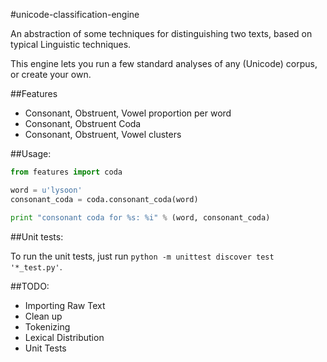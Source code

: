 #unicode-classification-engine

An abstraction of some techniques for distinguishing two texts,
based on typical Linguistic techniques.

This engine lets you run a few standard analyses of any (Unicode) corpus,
or create your own.

##Features

- Consonant, Obstruent, Vowel proportion per word
- Consonant, Obstruent Coda
- Consonant, Obstruent, Vowel clusters

##Usage:

```python
from features import coda

word = u'lysoon'
consonant_coda = coda.consonant_coda(word)

print "consonant coda for %s: %i" % (word, consonant_coda)
```

##Unit tests:

To run the unit tests, just run `python -m unittest discover test '*_test.py'`.

##TODO:

- Importing Raw Text
- Clean up
- Tokenizing
- Lexical Distribution
- Unit Tests
